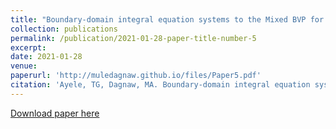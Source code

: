 ```yaml
---
title: "Boundary‐domain integral equation systems to the Mixed BVP for compressible Stokes equations with variable viscosity in 2D"
collection: publications
permalink: /publication/2021-01-28-paper-title-number-5
excerpt: 
date: 2021-01-28
venue: 
paperurl: 'http://muledagnaw.github.io/files/Paper5.pdf'
citation: 'Ayele, TG, Dagnaw, MA. Boundary‐domain integral equation systems to the mixed BVP for compressible Stokes equations with variable viscosity in 2D. Math Meth Appl Sci. 2021; 1– 28. https://doi.org/10.1002/mma.7203 '
---
```



[Download paper here](http://muledagnaw.github.io/files/Paper5.pdf)
